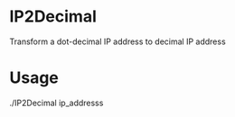 # IP2Decimal
Transform a dot-decimal IP address to decimal IP address
# Usage
./IP2Decimal ip_addresss
